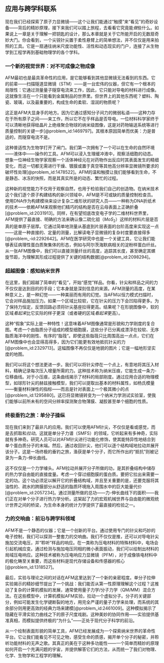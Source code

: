 ## 应用与跨学科联系

现在我们已经探索了原子力显微镜——这个让我们能通过“触摸”来“看见”的奇妙设备——背后的精妙原理，接下来我们可以踏上旅程，去看看它究竟能*做*些什么。如果说上一章是关于理解一把钥匙的设计，那么本章就是关于它所能开启的无数扇奇妙大门。你会看到，一个尖锐针尖置于柔性悬臂上的简单想法，并不仅仅是用来拍照的工具。它是一扇通往纳米尺度功能性、活性和动态现实的门户，连接了从生物学到工程学再到基础物理学的各个学科。

### 一个新的视觉世界：对不可成像之物成像

AFM最初也是最具革命性的应用，是它能够看到其他显微镜无法看到的东西。它的前辈——扫描隧道显微镜（STM）——是一台宏伟的仪器，但它有一个根本的局限性：它通过测量量子隧穿电流来工作，因此，它只能对导电的材料进行成像。这就像生活在一个只能看到金属制品的世界里。但世界上的其他东西呢？塑料、陶瓷、玻璃，以及最重要的，构成生命的柔软、湿润的物质呢？

这正是AFM大显身手的地方。因为它通过感知分子间力的微弱私语——这种力存在于所有原子之间——来工作，所以它不在乎样品是否导电。一位材料科学家终于可以清晰地获得硅晶片上绝缘聚合物球的纳米级图像，这是对药物输送系统等进行质量控制的关键一步[@problem_id:1469797]。其根本原因简单而优美：力是普适的，而隧穿电流不是。

这种普适性为生物学打开了闸门。我们第一次拥有了一个可以在生命的自然环境——液体中——操作的工具。AFM可以浸入生理缓冲液中，观察活细胞的动态。想象一位神经生物学家观察一个活体神经元在对药物作出反应时其表面发生的精细变化，而这一切都无需进行干燥、镀膜或置于真空等其他高分辨率显微镜所要求的破坏性处理[@problem_id:1478522]。AFM的温和触摸让我们能够看到生命，不是静态、冰冻的快照，而是其真实所是的动态、繁忙的过程。

这种新的视觉能力不仅用于观察自然，也用于检验我们自己的创造物。在纳米技术这个我们逐个原子构建结构的新兴领域中，AFM是不可或缺的质量控制检查员。使用DNA作为构建模块来设计复杂二维形状的研究人员——一种称为DNA折纸术的技术——依赖AFM来观察他们精巧的结构是否在云母表面上正确折叠[@problem_id:2031913]。同样，在有望彻底改变电子学的二维材料世界里，AFM提供了最直接、明确的方法来确认像二硫化钼（$MoS_2$）这样的材料片层是否真的是单原子层厚。它通过简单地测量从基底到片层表面的台阶高度来实现这一点——这是一种直接的、定量的测量，比解读电子显微镜的复杂衬度要直接得多[@problem_-id:2292642]。AFM在医学研究中也是一个关键工具，它让我们能够表征病理性蛋白质聚集体的形态，例如与阿尔茨海默病相关的淀粉样蛋白纤丝。从一张AFM图像中，我们可以直接测量纤丝的高度，追踪其长度，甚至确定其螺旋节距，为理解其形成过程提供了关键的结构数据[@problem_id:2098294]。

### 超越图像：感知纳米世界

在这里，我们超越了简单的“看见”，开始“感觉”样品。你看，针尖和样品之间的力不仅仅是达到目的的手段；它本身就是深刻信息的来源。AFM测量的高度，在某种意义上，是一种幻觉——一种美丽而有用的幻觉。当AFM以恒力模式扫描时，它会对样品施加压力。如果一个区域比较软，它在针尖的压力下会凹陷得更多。为了保持力恒定，反馈回路必须将针尖基座拉得更高。结果呢？在形貌图像中，软的区域*看起来*比它实际的样子更深（或者硬的区域*看起来*更高）。

这种“假象”实际上是一种特性！这意味着AFM图像通常是形貌和力学刚度的复合图。考虑一个由脂质分子组成的模型细胞膜，这些分子已分离成漂浮在较软、无序脂质海洋中的刚性、有序的“脂筏”。即使这些脂筏只比周围高出一点点，它们在AFM图像中也会显得高得多，因为它们能更有效地抵抗针尖的力[@problem_id:2329713]。这幅图像不再仅仅是地貌的图片；它是一幅地形坚实度的地图。

我们可以将这个想法更进一步。我们可以将针尖停在一个点上，有意地将其压入材料，精确记录每次压入增量所需的力。这种技术称为纳米压痕，它能生成一条力-位移曲线。对于小压痕，这条曲线揭示了材料的局部刚度。通过应用合适的物理模型，如球形针尖的赫兹接触模型，我们可以提取出基本的材料属性，如杨氏模量——衡量材料弹性的指标——而且是针对表面上一个极其微小的点[@problem_id:1295880]。这已将显微镜转变为一个纳米力学测试实验室，使我们能够以前所未有的空间分辨率探测聚合物薄膜、凝胶甚至单个细胞的性质。

### 终极垂钓之旅：单分子操纵

现在我们来到了最非凡的应用。我们可以使用AFM针尖，不仅仅是看或感觉，而是去抓取和*拉动*。这就是单分子力谱（SMFS）的领域，它听起来有多神奇，实际就有多神奇。研究人员可以对AFM针尖进行功能化修饰，使其能特异性地结合到单个蛋白质分子的末端。然后，通过收回针尖，他们可以逐个结构域地拉动并展开该分子。这是一场终极的垂钓之旅，渔获是单个分子，而它所作出的“抵抗”则被记录为一条力-伸长曲线。

这不仅仅是一个力学噱头。AFM拉动并展开分子所做的功，是其折叠结构中储存的热力学自由能的直接度量。考虑一个穿过细胞膜的蛋白质。要把它拉出来需要一定的功。这个功必须足以解开它的折叠结构域，并且至关重要的是，还要克服将其油性的、疏水的跨膜部分从舒适的脂质环境拖入周围水中的巨大能量代价[@problem_id:2057234]。通过测量所做的总功——力-伸长曲线下的面积——我们正在对单个分子进行热力学分析。这架起了力的宏观机械世界与自由能的微观统计世界之间的桥梁，为生命本身的统计力学提供了最直接的检验之一。

### 力的交响曲：前沿与跨学科领域

AFM不是一个静态的仪器；它是一个创新的平台。通过使用专门的针尖和巧妙的电子控制，我们可以探测一整套力的交响曲。我们不仅仅是推，还可以对导电针尖施加交流电压，并“聆听”样品的响应。在一类称为压电材料的特殊材料中，电场会引起机械应变。通过检测与施加电压同相的微小表面振动，我们可以绘制出材料的局域压电响应。这种技术被称为压电响应力显微镜（PFM），对于成像铁电材料中的极化畴至关重要，而这些材料是现代存储设备和传感器的核心[@problem_id:1318527]。

最后，实验与理论之间的对话在AFM这里达到了一个新的亲密程度。单分子拉伸实验揭示的精妙细节提出了一个挑战：我们能否从第一性原理理解这个过程？这推动了复杂的计算机模拟的发展，通常使用量子力学/分子力学（QM/MM）混合方法。在这些模型中，计算机模拟AFM实验，拉动一个虚拟分子。分子的关键部分，例如可能发生化学键断裂的地方，用完全严谨的量子力学来处理，而系统的其余部分则用更高效的经典力场来建模[@problem_id:2461009]。这种模拟揭示了隐藏在平滑实验力曲线之下的原子尺度戏剧。这种美妙的协同作用——实验提供基准真相，而模拟提供终极的“为什么”——正处于现代分子科学的前沿。

从一个绘制表面形貌的简单工具，AFM已经发展成为一个探索纳米世界的革命性平台。它让我们能看见不可见之物，感受生命的质感，揭开单个分子的秘密，并聆听功能材料的无声之歌。其真正的美在于这种多功能性——一个简单而精妙的原理如何开启一个充满问题的宇宙，并提供解答它们的方法，从而统一了我们对物理、化学、生物学和工程学的理解。